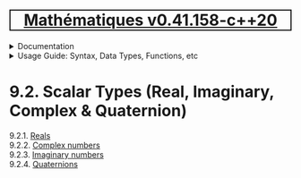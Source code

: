 [<h1 style='border: 2px solid; text-align: center'>Mathématiques v0.41.158-c++20</h1>](../../../README.md)

<details>

<summary>Documentation</summary>

# [Documentation](../../README.md)<br>
Chapter 1. [License](../../license/README.md)<br>
Chapter 2. [About](../../about/README.md)<br>
Chapter 3. [Objectives](../../objectives/README.md)<br>
Chapter 4. [Status & Release Notes](../../status-release/README.md)<br>
Chapter 5. [Upcoming Development](../../development-schedule/README.md)<br>
Chapter 6. [Introduction with Examples](../../intro/README.md)<br>
Chapter 7. [Installation](../../installation/README.md)<br>
Chapter 8. [Your First Mathématiques Project](../../first-project/README.md)<br>
Chapter 9. _Usage Guide: Syntax, Data Types, Functions, etc_ <br>
Chapter 10. [Benchmarks](../../benchmarks/README.md)<br>
Chapter 11. [Tests](../../test/README.md)<br>
Chapter 12. [Developer Guide: Modifying and Extending Mathématiques](../../developer-guide/README.md)<br>


</details>



<details>

<summary>Usage Guide: Syntax, Data Types, Functions, etc</summary>

# [9. Usage Guide: Syntax, Data Types, Functions, etc](../README.md)<br>
9.1. [Usage Guide Notation](../notation/README.md)<br>
9.2. _Scalar Types (Real, Imaginary, Complex & Quaternion)_ <br>
9.3. [Container Types (Vector, Matrix & MultiArray)](../multiarrays/README.md)<br>
9.4. [Operators](../operators/README.md)<br>
9.5. [Functions](../functions/README.md)<br>
9.6. [Linear Algebra](../linear-algebra/README.md)<br>
9.7. [Indexing, Masks, and Sorting](../indexing-sorting/README.md)<br>
9.8. [Ranges and Grids](../ranges-grids/README.md)<br>
9.9. [Calculus](../calculus/README.md)<br>
9.10. [Vector Calculus](../vector-calculus/README.md)<br>
9.11. [MultiArray Calculus](../tensor-calculus/README.md)<br>
9.12. [Display of Results](../display/README.md)<br>
9.13. [FILE I/O](../file-io/README.md)<br>
9.14. [Debug Modes](../debug/README.md)<br>


</details>



# 9.2. Scalar Types (Real, Imaginary, Complex & Quaternion)

9.2.1. [Reals](real/README.md)<br>
9.2.2. [Complex numbers](complex/README.md)<br>
9.2.3. [Imaginary numbers](imaginary/README.md)<br>
9.2.4. [Quaternions](quaternion/README.md)<br>
